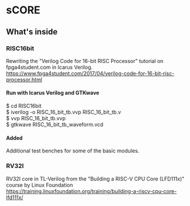 # sCORE

## What's inside

### RISC16bit
Rewriting the "Verilog Code for 16-bit RISC Processor" tutorial on fpga4student.com in Icarus Verilog.
https://www.fpga4student.com/2017/04/verilog-code-for-16-bit-risc-processor.html

#### Run with Icarus Verilog and GTKwave
  $ cd RISC16bit  
  $ iverilog -o RISC_16_bit_tb.vvp RISC_16_bit_tb.v  
  $ vvp RISC_16_bit_tb.vvp  
  $ gtkwave RISC_16_bit_tb_waveform.vcd  

#### Added
Additional test benches for some of the basic modules.

### RV32I
RV32I core in TL-Verilog from the "Building a RISC-V CPU Core (LFD111x)" course by Linux Foundation
https://training.linuxfoundation.org/training/building-a-riscv-cpu-core-lfd111x/


